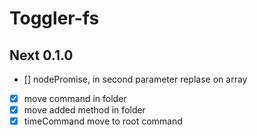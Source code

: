 # Toggler-fs

## Next 0.1.0

- [] nodePromise, in second parameter replase on array
- [x] move command in folder
- [x] move added method in folder
- [x] timeCommand move to root command
